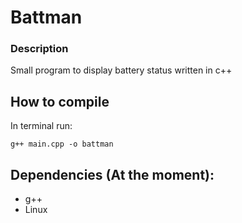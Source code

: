 # Battman

### Description
Small program to display battery status written in c++

## How to compile
In terminal run:
```
g++ main.cpp -o battman
```

## Dependencies (At the moment):
* g++
* Linux
